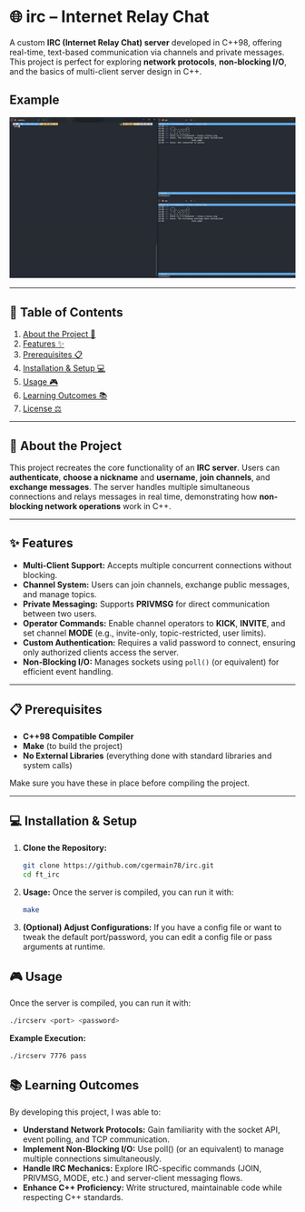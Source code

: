 # 🌐 irc – Internet Relay Chat

A custom **IRC (Internet Relay Chat) server** developed in C++98, offering real-time, text-based communication via channels and private messages. This project is perfect for exploring **network protocols**, **non-blocking I/O**, and the basics of multi-client server design in C++.

## Example
![exemple](irc_exemple.gif)

---

## 📖 Table of Contents

1. [About the Project 🚀](#-about-the-project)
2. [Features ✨](#-features)
3. [Prerequisites 📋](#-prerequisites)
4. [Installation & Setup 💻](#-installation--setup)
5. [Usage 🎮](#-usage)
6. [Learning Outcomes 📚](#-learning-outcomes)
7. [License ⚖️](#-license)

---

## 🚀 About the Project

This project recreates the core functionality of an **IRC server**. Users can **authenticate**, **choose a nickname** and **username**, **join channels**, and **exchange messages**. The server handles multiple simultaneous connections and relays messages in real time, demonstrating how **non-blocking network operations** work in C++.

---

## ✨ Features

- **Multi-Client Support:** Accepts multiple concurrent connections without blocking.  
- **Channel System:** Users can join channels, exchange public messages, and manage topics.  
- **Private Messaging:** Supports **PRIVMSG** for direct communication between two users.  
- **Operator Commands:** Enable channel operators to **KICK**, **INVITE**, and set channel **MODE** (e.g., invite-only, topic-restricted, user limits).  
- **Custom Authentication:** Requires a valid password to connect, ensuring only authorized clients access the server.  
- **Non-Blocking I/O:** Manages sockets using `poll()` (or equivalent) for efficient event handling.

---

## 📋 Prerequisites

- **C++98 Compatible Compiler**  
- **Make** (to build the project)  
- **No External Libraries** (everything done with standard libraries and system calls)

Make sure you have these in place before compiling the project.

---

## 💻 Installation & Setup

1. **Clone the Repository:**
   ```bash
   git clone https://github.com/cgermain78/irc.git
   cd ft_irc
2. **Usage:**
   Once the server is compiled, you can run it with:
   ```bash
   make
3. **(Optional) Adjust Configurations:**
    If you have a config file or want to tweak the default port/password, you can edit a config file or pass arguments at runtime.
## 🎮 Usage

Once the server is compiled, you can run it with:
```bash
./ircserv <port> <password>
```
**Example Execution:**
```bash
./ircserv 7776 pass
```
## 📚 Learning Outcomes
By developing this project, I was able to:
- **Understand Network Protocols:** Gain familiarity with the socket API, event polling, and TCP communication.
- **Implement Non-Blocking I/O:** Use poll() (or an equivalent) to manage multiple connections simultaneously.
- **Handle IRC Mechanics:** Explore IRC-specific commands (JOIN, PRIVMSG, MODE, etc.) and server-client messaging flows.
- **Enhance C++ Proficiency:** Write structured, maintainable code while respecting C++ standards.
